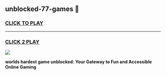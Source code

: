 
## unblocked-77-games 👋
<h3>
<a href="https://premium.freeplayer.one?title=unblocked-77-games&ref=14F">CLICK TO PLAY</a></h3>
<hr>

<h3>
<a href="https://premium.freeplayer.one?title=unblocked-77-games&ref=14F">CLICK 2 PLAY</a>
  
</h3>

<a href="https://premium.freeplayer.one?title=unblocked-77-games&ref=12F/"><img src="https://clearcache.store/games.png"></a>


**worlds hardest game unblocked: Your Gateway to Fun and Accessible Online Gaming**
